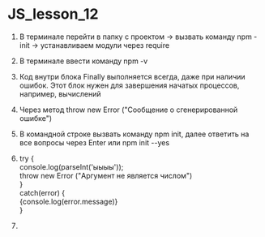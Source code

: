 # JS_lesson_12
1. В терминале перейти в папку с проектом -> вызвать команду npm -init -> устанавливаем модули через require <br>
2. В терминале ввести команду npm -v<br>
3. Код внутри блока Finally выполняется всегда, даже при наличии ошибок. Этот блок нужен для завершения начатых процессов, например, вычислений  <br>
5. Через метод throw new Error ("Cообщение о сгенерированной ошибке")
6. В командной строке вызвать команду npm init, далее ответить на все вопросы через Enter или npm init --yes<br>
7. try {<br>
      console.log(parseInt('ыыыы'));  <br>
      throw new Error ("Аргумент не является числом")<br>
  }<br>
  catch(error) {<br>
    {console.log(error.message)}<br>
  }<br>
  
 8.

